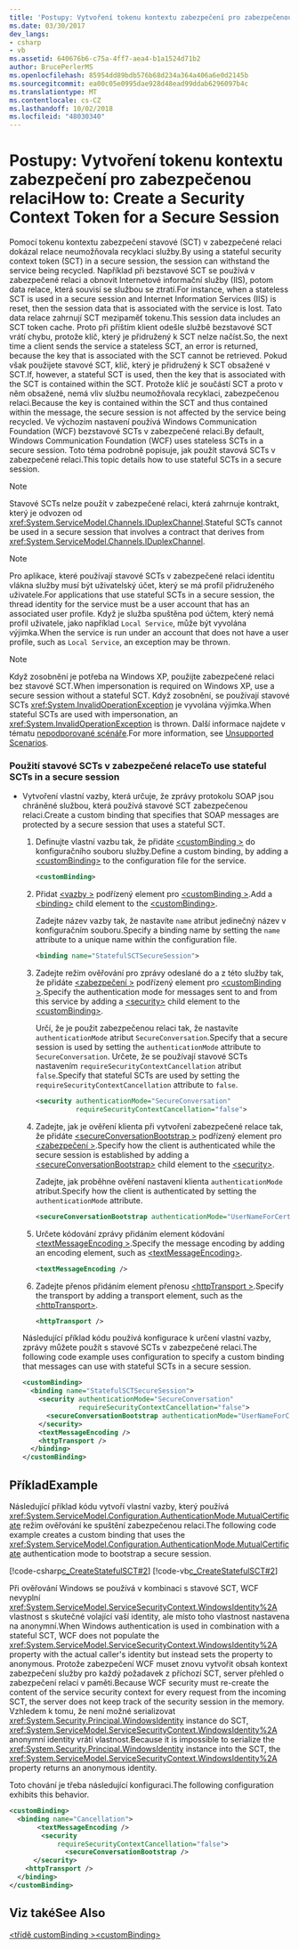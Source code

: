 ```yaml
---
title: 'Postupy: Vytvoření tokenu kontextu zabezpečení pro zabezpečenou relaci'
ms.date: 03/30/2017
dev_langs:
- csharp
- vb
ms.assetid: 640676b6-c75a-4ff7-aea4-b1a1524d71b2
author: BrucePerlerMS
ms.openlocfilehash: 85954dd89bdb576b68d234a364a406a6e0d2145b
ms.sourcegitcommit: ea00c05e0995dae928d48ead99ddab6296097b4c
ms.translationtype: MT
ms.contentlocale: cs-CZ
ms.lasthandoff: 10/02/2018
ms.locfileid: "48030340"
---
```

# <a name="how-to-create-a-security-context-token-for-a-secure-session"></a><span data-ttu-id="40356-102">Postupy: Vytvoření tokenu kontextu zabezpečení pro zabezpečenou relaci</span><span class="sxs-lookup"><span data-stu-id="40356-102">How to: Create a Security Context Token for a Secure Session</span></span>
<span data-ttu-id="40356-103">Pomocí tokenu kontextu zabezpečení stavové (SCT) v zabezpečené relaci dokázal relace neumožňovala recyklaci služby.</span><span class="sxs-lookup"><span data-stu-id="40356-103">By using a stateful security context token (SCT) in a secure session, the session can withstand the service being recycled.</span></span> <span data-ttu-id="40356-104">Například při bezstavové SCT se používá v zabezpečené relaci a obnovit Internetové informační služby (IIS), potom data relace, která souvisí se službou se ztratí.</span><span class="sxs-lookup"><span data-stu-id="40356-104">For instance, when a stateless SCT is used in a secure session and Internet Information Services (IIS) is reset, then the session data that is associated with the service is lost.</span></span> <span data-ttu-id="40356-105">Tato data relace zahrnují SCT mezipaměť tokenu.</span><span class="sxs-lookup"><span data-stu-id="40356-105">This session data includes an SCT token cache.</span></span> <span data-ttu-id="40356-106">Proto při příštím klient odešle službě bezstavové SCT vrátí chybu, protože klíč, který je přidružený k SCT nelze načíst.</span><span class="sxs-lookup"><span data-stu-id="40356-106">So, the next time a client sends the service a stateless SCT, an error is returned, because the key that is associated with the SCT cannot be retrieved.</span></span> <span data-ttu-id="40356-107">Pokud však použijete stavové SCT, klíč, který je přidružený k SCT obsažené v SCT.</span><span class="sxs-lookup"><span data-stu-id="40356-107">If, however, a stateful SCT is used, then the key that is associated with the SCT is contained within the SCT.</span></span> <span data-ttu-id="40356-108">Protože klíč je součástí SCT a proto v něm obsažené, nemá vliv službu neumožňovala recyklaci, zabezpečenou relaci.</span><span class="sxs-lookup"><span data-stu-id="40356-108">Because the key is contained within the SCT and thus contained within the message, the secure session is not affected by the service being recycled.</span></span> <span data-ttu-id="40356-109">Ve výchozím nastavení používá Windows Communication Foundation (WCF) bezstavové SCTs v zabezpečené relaci.</span><span class="sxs-lookup"><span data-stu-id="40356-109">By default, Windows Communication Foundation (WCF) uses stateless SCTs in a secure session.</span></span> <span data-ttu-id="40356-110">Toto téma podrobně popisuje, jak použít stavová SCTs v zabezpečené relaci.</span><span class="sxs-lookup"><span data-stu-id="40356-110">This topic details how to use stateful SCTs in a secure session.</span></span>  
  
> [!NOTE]
>  <span data-ttu-id="40356-111">Stavové SCTs nelze použít v zabezpečené relaci, která zahrnuje kontrakt, který je odvozen od <xref:System.ServiceModel.Channels.IDuplexChannel>.</span><span class="sxs-lookup"><span data-stu-id="40356-111">Stateful SCTs cannot be used in a secure session that involves a contract that derives from <xref:System.ServiceModel.Channels.IDuplexChannel>.</span></span>  
  
> [!NOTE]
>  <span data-ttu-id="40356-112">Pro aplikace, které používají stavové SCTs v zabezpečené relaci identitu vlákna služby musí být uživatelský účet, který se má profil přidruženého uživatele.</span><span class="sxs-lookup"><span data-stu-id="40356-112">For applications that use stateful SCTs in a secure session, the thread identity for the service must be a user account that has an associated user profile.</span></span> <span data-ttu-id="40356-113">Když je služba spuštěna pod účtem, který nemá profil uživatele, jako například `Local Service`, může být vyvolána výjimka.</span><span class="sxs-lookup"><span data-stu-id="40356-113">When the service is run under an account that does not have a user profile, such as `Local Service`, an exception may be thrown.</span></span>  
  
> [!NOTE]
>  <span data-ttu-id="40356-114">Když zosobnění je potřeba na Windows XP, použijte zabezpečené relaci bez stavové SCT.</span><span class="sxs-lookup"><span data-stu-id="40356-114">When impersonation is required on Windows XP, use a secure session without a stateful SCT.</span></span> <span data-ttu-id="40356-115">Když zosobnění, se používají stavové SCTs <xref:System.InvalidOperationException> je vyvolána výjimka.</span><span class="sxs-lookup"><span data-stu-id="40356-115">When stateful SCTs are used with impersonation, an <xref:System.InvalidOperationException> is thrown.</span></span> <span data-ttu-id="40356-116">Další informace najdete v tématu [nepodporované scénáře](../../../../docs/framework/wcf/feature-details/unsupported-scenarios.md).</span><span class="sxs-lookup"><span data-stu-id="40356-116">For more information, see [Unsupported Scenarios](../../../../docs/framework/wcf/feature-details/unsupported-scenarios.md).</span></span>  
  
### <a name="to-use-stateful-scts-in-a-secure-session"></a><span data-ttu-id="40356-117">Použití stavové SCTs v zabezpečené relace</span><span class="sxs-lookup"><span data-stu-id="40356-117">To use stateful SCTs in a secure session</span></span>  
  
-   <span data-ttu-id="40356-118">Vytvoření vlastní vazby, která určuje, že zprávy protokolu SOAP jsou chráněné službou, která používá stavové SCT zabezpečenou relaci.</span><span class="sxs-lookup"><span data-stu-id="40356-118">Create a custom binding that specifies that SOAP messages are protected by a secure session that uses a stateful SCT.</span></span>  
  
    1.  <span data-ttu-id="40356-119">Definujte vlastní vazbu tak, že přidáte [ \<customBinding >](../../../../docs/framework/configure-apps/file-schema/wcf/custombinding.md) do konfiguračního souboru služby.</span><span class="sxs-lookup"><span data-stu-id="40356-119">Define a custom binding, by adding a [\<customBinding>](../../../../docs/framework/configure-apps/file-schema/wcf/custombinding.md) to the configuration file for the service.</span></span>  
  
        ```xml  
        <customBinding>  
        ```  
  
    2.  <span data-ttu-id="40356-120">Přidat [ \<vazby >](../../../../docs/framework/misc/binding.md) podřízený element pro [ \<customBinding >](../../../../docs/framework/configure-apps/file-schema/wcf/custombinding.md).</span><span class="sxs-lookup"><span data-stu-id="40356-120">Add a [\<binding>](../../../../docs/framework/misc/binding.md) child element to the [\<customBinding>](../../../../docs/framework/configure-apps/file-schema/wcf/custombinding.md).</span></span>  
  
         <span data-ttu-id="40356-121">Zadejte název vazby tak, že nastavíte `name` atribut jedinečný název v konfiguračním souboru.</span><span class="sxs-lookup"><span data-stu-id="40356-121">Specify a binding name by setting the `name` attribute to a unique name within the configuration file.</span></span>  
  
        ```xml  
        <binding name="StatefulSCTSecureSession">  
        ```  
  
    3.  <span data-ttu-id="40356-122">Zadejte režim ověřování pro zprávy odeslané do a z této služby tak, že přidáte [ \<zabezpečení >](../../../../docs/framework/configure-apps/file-schema/wcf/security-of-custombinding.md) podřízený element pro [ \<customBinding >](../../../../docs/framework/configure-apps/file-schema/wcf/custombinding.md).</span><span class="sxs-lookup"><span data-stu-id="40356-122">Specify the authentication mode for messages sent to and from this service by adding a [\<security>](../../../../docs/framework/configure-apps/file-schema/wcf/security-of-custombinding.md) child element to the [\<customBinding>](../../../../docs/framework/configure-apps/file-schema/wcf/custombinding.md).</span></span>  
  
         <span data-ttu-id="40356-123">Určí, že je použit zabezpečenou relaci tak, že nastavíte `authenticationMode` atribut `SecureConversation`.</span><span class="sxs-lookup"><span data-stu-id="40356-123">Specify that a secure session is used by setting the `authenticationMode` attribute to `SecureConversation`.</span></span> <span data-ttu-id="40356-124">Určete, že se používají stavové SCTs nastavením `requireSecurityContextCancellation` atribut `false`.</span><span class="sxs-lookup"><span data-stu-id="40356-124">Specify that stateful SCTs are used by setting the `requireSecurityContextCancellation` attribute to `false`.</span></span>  
  
        ```xml  
        <security authenticationMode="SecureConversation"  
                  requireSecurityContextCancellation="false">  
        ```  
  
    4.  <span data-ttu-id="40356-125">Zadejte, jak je ověření klienta při vytvoření zabezpečené relace tak, že přidáte [ \<secureConversationBootstrap >](../../../../docs/framework/configure-apps/file-schema/wcf/secureconversationbootstrap.md) podřízený element pro [ \<zabezpečení >](../../../../docs/framework/configure-apps/file-schema/wcf/security-of-custombinding.md).</span><span class="sxs-lookup"><span data-stu-id="40356-125">Specify how the client is authenticated while the secure session is established by adding a [\<secureConversationBootstrap>](../../../../docs/framework/configure-apps/file-schema/wcf/secureconversationbootstrap.md) child element to the [\<security>](../../../../docs/framework/configure-apps/file-schema/wcf/security-of-custombinding.md).</span></span>  
  
         <span data-ttu-id="40356-126">Zadejte, jak proběhne ověření nastavení klienta `authenticationMode` atribut.</span><span class="sxs-lookup"><span data-stu-id="40356-126">Specify how the client is authenticated by setting the `authenticationMode` attribute.</span></span>  
  
        ```xml  
        <secureConversationBootstrap authenticationMode="UserNameForCertificate" />  
        ```  
  
    5.  <span data-ttu-id="40356-127">Určete kódování zprávy přidáním element kódování [ \<textMessageEncoding >](../../../../docs/framework/configure-apps/file-schema/wcf/textmessageencoding.md).</span><span class="sxs-lookup"><span data-stu-id="40356-127">Specify the message encoding by adding an encoding element, such as [\<textMessageEncoding>](../../../../docs/framework/configure-apps/file-schema/wcf/textmessageencoding.md).</span></span>  
  
        ```xml  
        <textMessageEncoding />  
        ```  
  
    6.  <span data-ttu-id="40356-128">Zadejte přenos přidáním element přenosu [ \<httpTransport >](../../../../docs/framework/configure-apps/file-schema/wcf/httptransport.md).</span><span class="sxs-lookup"><span data-stu-id="40356-128">Specify the transport by adding a transport element, such as the [\<httpTransport>](../../../../docs/framework/configure-apps/file-schema/wcf/httptransport.md).</span></span>  
  
        ```xml  
        <httpTransport />  
        ```  
  
     <span data-ttu-id="40356-129">Následující příklad kódu používá konfigurace k určení vlastní vazby, zprávy můžete použít s stavové SCTs v zabezpečené relaci.</span><span class="sxs-lookup"><span data-stu-id="40356-129">The following code example uses configuration to specify a custom binding that messages can use with stateful SCTs in a secure session.</span></span>  
  
    ```xml  
    <customBinding>  
      <binding name="StatefulSCTSecureSession">  
        <security authenticationMode="SecureConversation"  
                  requireSecurityContextCancellation="false">  
          <secureConversationBootstrap authenticationMode="UserNameForCertificate" />  
        </security>  
        <textMessageEncoding />  
        <httpTransport />  
      </binding>  
    </customBinding>  
    ```  
  
## <a name="example"></a><span data-ttu-id="40356-130">Příklad</span><span class="sxs-lookup"><span data-stu-id="40356-130">Example</span></span>  
 <span data-ttu-id="40356-131">Následující příklad kódu vytvoří vlastní vazby, který používá <xref:System.ServiceModel.Configuration.AuthenticationMode.MutualCertificate> režim ověřování ke spuštění zabezpečenou relaci.</span><span class="sxs-lookup"><span data-stu-id="40356-131">The following code example creates a custom binding that uses the <xref:System.ServiceModel.Configuration.AuthenticationMode.MutualCertificate> authentication mode to bootstrap a secure session.</span></span>  
  
 [!code-csharp[c_CreateStatefulSCT#2](../../../../samples/snippets/csharp/VS_Snippets_CFX/c_createstatefulsct/cs/secureservice.cs#2)]
 [!code-vb[c_CreateStatefulSCT#2](../../../../samples/snippets/visualbasic/VS_Snippets_CFX/c_createstatefulsct/vb/secureservice.vb#2)]  
  
 <span data-ttu-id="40356-132">Při ověřování Windows se používá v kombinaci s stavové SCT, WCF nevyplní <xref:System.ServiceModel.ServiceSecurityContext.WindowsIdentity%2A> vlastnost s skutečné volající vaší identity, ale místo toho vlastnost nastavena na anonymní.</span><span class="sxs-lookup"><span data-stu-id="40356-132">When Windows authentication is used in combination with a stateful SCT, WCF does not populate the <xref:System.ServiceModel.ServiceSecurityContext.WindowsIdentity%2A> property with the actual caller's identity but instead sets the property to anonymous.</span></span> <span data-ttu-id="40356-133">Protože zabezpečení WCF muset znovu vytvořit obsah kontext zabezpečení služby pro každý požadavek z příchozí SCT, server přehled o zabezpečení relací v paměti.</span><span class="sxs-lookup"><span data-stu-id="40356-133">Because WCF security must re-create the content of the service security context for every request from the incoming SCT, the server does not keep track of the security session in the memory.</span></span> <span data-ttu-id="40356-134">Vzhledem k tomu, že není možné serializovat <xref:System.Security.Principal.WindowsIdentity> instance do SCT, <xref:System.ServiceModel.ServiceSecurityContext.WindowsIdentity%2A> anonymní identity vrátí vlastnost.</span><span class="sxs-lookup"><span data-stu-id="40356-134">Because it is impossible to serialize the <xref:System.Security.Principal.WindowsIdentity> instance into the SCT, the <xref:System.ServiceModel.ServiceSecurityContext.WindowsIdentity%2A> property returns an anonymous identity.</span></span>  
  
 <span data-ttu-id="40356-135">Toto chování je třeba následující konfiguraci.</span><span class="sxs-lookup"><span data-stu-id="40356-135">The following configuration exhibits this behavior.</span></span>  
  
```xml  
<customBinding>  
  <binding name="Cancellation">  
       <textMessageEncoding />  
        <security   
            requireSecurityContextCancellation="false">  
              <secureConversationBootstrap />  
      </security>  
    <httpTransport />  
  </binding>  
</customBinding>  
```  
  
## <a name="see-also"></a><span data-ttu-id="40356-136">Viz také</span><span class="sxs-lookup"><span data-stu-id="40356-136">See Also</span></span>  
 [<span data-ttu-id="40356-137">\<třídě customBinding ></span><span class="sxs-lookup"><span data-stu-id="40356-137">\<customBinding></span></span>](../../../../docs/framework/configure-apps/file-schema/wcf/custombinding.md)
